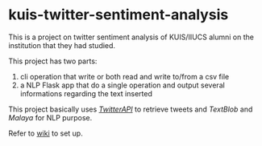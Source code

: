 # kuis-twitter-sentiment-analysis
This is a project on twitter sentiment analysis of KUIS/IIUCS alumni on the institution that they had studied.

This project has two parts:
1. cli operation that write or both read and write to/from a csv file
2. a NLP Flask app that do a single operation and output several informations regarding the text inserted

This project basically uses [_TwitterAPI_](https://github.com/twitterdev/search-tweets-python) to retrieve tweets and _TextBlob_ and _Malaya_ for NLP purpose.

Refer to [wiki](https://github.com/AreRex14/kuis-twitter-sentiment-analysis/wiki) to set up.
